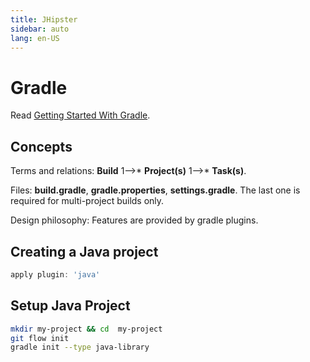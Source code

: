 ```yaml
---
title: JHipster
sidebar: auto
lang: en-US
---
```

# Gradle

Read [Getting Started With Gradle](https://www.petrikainulainen.net/getting-started-with-gradle/).

## Concepts

Terms and relations: **Build** 1&#10230;* **Project(s)** 1&#10230;* **Task(s)**.

Files: **build.gradle**, **gradle.properties**, **settings.gradle**. The last one is required for multi-project builds only.

Design philosophy: Features are provided by gradle plugins.

## Creating a Java project

```gradle
apply plugin: 'java'
```

## Setup Java Project

```bash
mkdir my-project && cd  my-project
git flow init
gradle init --type java-library
```
